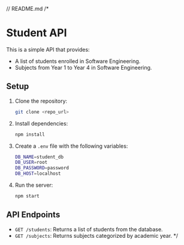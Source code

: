 // README.md
/*
# Student API
This is a simple API that provides:
- A list of students enrolled in Software Engineering.
- Subjects from Year 1 to Year 4 in Software Engineering.

## Setup
1. Clone the repository:
   ```sh
   git clone <repo_url>
   ```
2. Install dependencies:
   ```sh
   npm install
   ```
3. Create a `.env` file with the following variables:
   ```sh
   DB_NAME=student_db
   DB_USER=root
   DB_PASSWORD=password
   DB_HOST=localhost
   ```
4. Run the server:
   ```sh
   npm start
   ```

## API Endpoints
- `GET /students`: Returns a list of students from the database.
- `GET /subjects`: Returns subjects categorized by academic year.
*/

